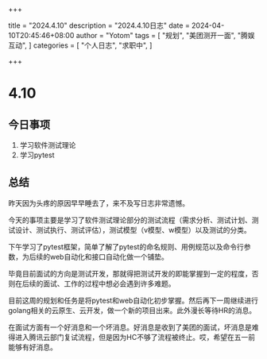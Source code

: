 +++

title = "2024.4.10"
description = "2024.4.10日志"
date = 2024-04-10T20:45:46+08:00
author = "Yotom"
tags = [
    "规划",
    "美团测开一面",
    "腾娱互动",
]
categories = [
    "个人日志",
    "求职中", 
]

+++

# 4.10

## 今日事项

1. 学习软件测试理论
2. 学习pytest

## 总结

昨天因为头疼的原因早早睡去了，来不及写日志非常遗憾。

今天的事项主要是学习了软件测试理论部分的测试流程（需求分析、测试计划、测试设计、测试执行、测试评估），测试模型（v模型、w模型）以及测试的分类。

下午学习了pytest框架，简单了解了pytest的命名规则、用例规范以及命令行参数，为后续的web自动化和接口自动化做一个铺垫。

毕竟目前面试的方向是测试开发，那就得把测试开发的即能掌握到一定的程度，否则在后续的面试、工作的过程中想必会遇到许多难题。

目前这周的规划和任务是将pytest和web自动化初步掌握。然后再下一周继续进行golang相关的云原生、云开发，做一个新的项目出来。此外漫长等待HR的消息。

在面试方面有一个好消息和一个坏消息。好消息是收到了美团的面试，坏消息是难得进入腾讯云部门复试流程，但是因为HC不够了流程被终止。哎，希望在五一前能够有好消息。